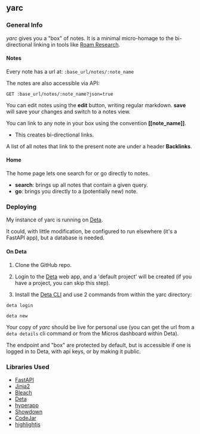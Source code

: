 ## yarc


### General Info

*yarc* gives you a "box" of notes. It is a minimal micro-homage to the bi-directional linking in tools like [Roam Research](https://roamresearch.com/).

#### Notes

Every note has a url at: `:base_url/notes/:note_name`

The notes are also accessible via API:

`GET :base_url/notes/:note_name?json=true`

You can edit notes using the **edit** button, writing regular markdown. **save** will save your changes and switch to a notes view.

You can link to any note in your box using the convention **[[note_name]]**.
- This creates bi-directional links. 

A list of all notes that link to the present note are under a header **Backlinks**.

#### Home

The home page lets one search for or go directly to notes.

- **search**: brings up all notes that contain a given query.
- **go**: brings you directly to a (potentially new) note.


### Deploying

My instance of yarc is running on [Deta](https://www.deta.sh/).

It could, with little modification, be configured to run elsewhere (it's a FastAPI app), but a database is needed.

#### On Deta

1. Clone the GitHub repo.

2. Login to the [Deta](https://web.deta.sh/) web app, and a 'default project' will be created (if you have a project, you can skip this step).

3. Install the [Deta CLI](https://docs.deta.sh/docs/cli/install) and use 2 commands from within the yarc directory:

```
deta login
```

```
deta new
```


Your copy of *yarc* should be live for personal use (you can get the url from a `deta details` cli command or from the Micros dashboard within Deta).

The endpoint and "box" are protected by default, but is accessible if one is logged in to Deta, with api keys, or by making it public.

### Libraries Used

- [FastAPI](https://fastapi.tiangolo.com/)
- [Jinja2](https://jinja.palletsprojects.com/en/2.11.x/)
- [Bleach](https://bleach.readthedocs.io/en/latest/clean.html)
- [Deta](https://www.deta.sh/)
- [hyperapp](https://github.com/jorgebucaran/hyperapp)
- [Showdown](http://showdownjs.com/)
- [CodeJar](https://github.com/antonmedv/codejar)
- [highlightjs](https://highlightjs.org/usage/)
